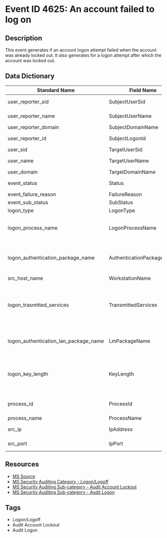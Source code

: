 # Event ID 4625: An account failed to log on

## Description
This event generates if an account logon attempt failed when the account was already locked out. It also generates for a logon attempt after which the account was locked out.

## Data Dictionary
|Standard Name|Field Name|Type|Description|Sample Value|
|---|---|---|---|---|
|user_reporter_sid|SubjectUserSid|string|SID of account that reported information about logon failure.|S-1-5-18|
|user_reporter_name|SubjectUserName|string|the name of the account that reported information about logon failure.|DC01$|
|user_reporter_domain|SubjectDomainName|string|subject's domain or computer name|CONTOSO|
|user_reporter_id|SubjectLogonId|integer|hexadecimal value that can help you correlate this event with recent events that might contain the same Logon ID|0x3e7|
|user_sid|TargetUserSid|string|SID of the account that was specified in the logon attempt|S-1-0-0|
|user_name|TargetUserName|string|the name of the account that was specified in the logon attempt|Auditor|
|user_domain|TargetDomainName|string|subject's domain or computer name|CONTOSO|
|event_status|Status|integer|the reason why logon failed. For this event it typically has "0xC0000234" value|0xc0000234|
|event_failure_reason|FailureReason|integer|textual explanation of Status field value|%%2307|
|event_sub_status|SubStatus|string|additional information about logon failure.|0x0|
|logon_type|LogonType|string|the type of logon which was performed|2|
|logon_process_name|LogonProcessName|string|the name of the trusted logon process that was used for the logon attempt. See event "4611: A trusted logon process has been registered with the Local Security Authority" description for more information.|User32|
|logon_authentication_package_name|AuthenticationPackageName|string|The name of the authentication package which was used for the logon authentication process. Default packages loaded on LSA startup are located in "HKLM\SYSTEM\CurrentControlSet\Control\Lsa\OSConfig" registry key.|Negotiate|
|src_host_name|WorkstationName|string|machine name from which logon attempt was performed.|DC01|
|logon_trasmitted_services|TransmittedServices|string|the list of transmitted services. Transmitted services are populated if the logon was a result of a S4U (Service For User) logon process. S4U is a Microsoft extension to the Kerberos Protocol to allow an application service to obtain a Kerberos service ticket on behalf of a user - most commonly done by a front-end website to access an internal resource on behalf of a user.|-|
|logon_authentication_lan_package_name|LmPackageName|integer|The name of the LAN Manager sub-package (NTLM-family protocol name) that was used during logon. Possible values are: NTLM V1, NTLM V2, LM. Only populated if Authentication Package = NTLM.|-|
|logon_key_length|KeyLength|integer|the length of NTLM Session Security key. Typically it has 128 bit or 56 bit length. This parameter is always 0 if "Authentication Package" = "Kerberos", because it is not applicable for Kerberos protocol. This field will also have "0" value if Kerberos was negotiated using Negotiate authentication package.|0|
|process_id|ProcessId|string|hexadecimal Process ID of the process that attempted the logon. Process ID (PID) is a number used by the operating system to uniquely identify an active process.|0x1bc|
|process_name|ProcessName|ip|full path and the name of the executable for the process.|C:\Windows\System32\winlogon.exe|
|src_ip|IpAddress|integer|IP address of machine from which logon attempt was performed|127.0.0.1|
|src_port|IpPort|string|source port which was used for logon attempt from remote machine. 0 for interactive logons|0|

## Resources
* [MS Source](https://github.com/MicrosoftDocs/windows-itpro-docs/blob/master/windows/security/threat-protection/auditing/event-4625.md)
* [MS Security Auditing Category - Logon/Logoff](https://docs.microsoft.com/en-us/windows/security/threat-protection/auditing/advanced-security-audit-policy-settings#logonlogoff)
* [MS Security Auditing Sub-category - Audit Account Lockout](https://github.com/MicrosoftDocs/windows-itpro-docs/tree/master/windows/security/threat-protection/auditing/audit-account-lockout.md)
* [MS Security Auditing Sub-category - Audit Logon](https://github.com/MicrosoftDocs/windows-itpro-docs/tree/master/windows/security/threat-protection/auditing/audit-logon.md)

## Tags
* Logon/Logoff
* Audit Account Lockout
* Audit Logon